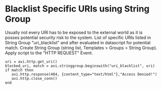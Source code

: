# Blacklist Specific URIs using String Group
 Usually not every URI has to be exposed to the external world as it is posses potential security risk to the system. List of specific URIs listed in String Group "uri_blacklist" and after evaluated in datascript for potential match. Create String Group (string list, Templates > Groups > String Group).  Apply script to the "HTTP REQUEST" Event.

```
uri = avi.http.get_uri()
blocked_uri, match = avi.stringgroup.beginswith("uri_blacklist", uri)
if match then
   avi.http.response(404, {content_type="text/html"},"Access Denied!")
   avi.http.close_conn()
end
```
